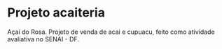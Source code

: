 # Projeto acaiteria
 Açaí do Rosa. Projeto de venda de acai e cupuacu, feito como atividade avaliativa no SENAI - DF.
